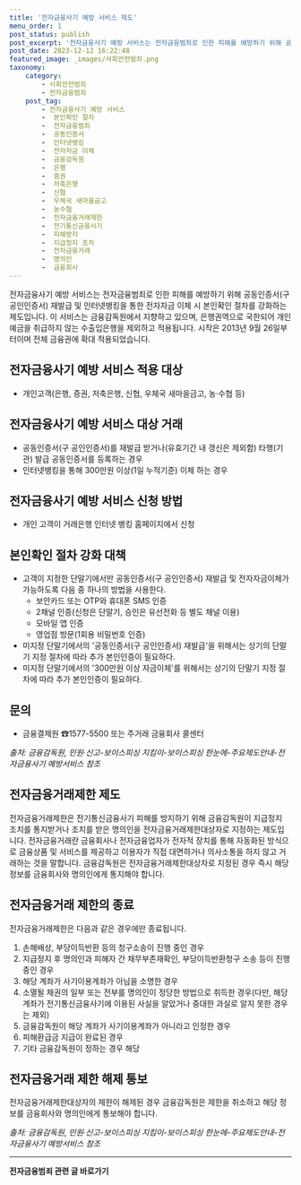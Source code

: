 ```yaml
---
title: '전자금융사기 예방 서비스 제도'
menu_order: 1
post_status: publish
post_excerpt: '전자금융사기 예방 서비스는 전자금융범죄로 인한 피해를 예방하기 위해 공동인증서 구 공인인증서  재발급 및 인터넷뱅킹을 통한 전자자금 이체 시 본인확인 절차를 강화하는 제도입니다. 이 서비스는 금융감독원에서 지향하고 있으며, 은행권역으로 국한되어 개인예금을 취급하지 않는 수출입은행을 제외하고 적용됩니다. 시작은 2013년 9월 26일부터이며 전체 금융권에 확대 적용되었습니다.'
post_date: 2023-12-12 16:22:48
featured_image: _images/사회안전범죄.png
taxonomy:
    category:
        - 사회안전범죄
        - 전자금융범죄
    post_tag:
        - 전자금융사기 예방 서비스
        -  본인확인 절차
        -  전자금융범죄
        -  공동인증서
        -  인터넷뱅킹
        -  전자자금 이체
        -  금융감독원
        -  은행
        -  증권
        -  저축은행
        -  신협
        -  우체국 새마을금고
        -  농수협
        -  전자금융거래제한
        -  전기통신금융사기
        -  피해방지
        -  지급정지 조치
        -  전자금융거래
        -  명의인
        -  금융회사
---
```



전자금융사기 예방 서비스는 전자금융범죄로 인한 피해를 예방하기 위해 공동인증서(구 공인인증서) 재발급 및 인터넷뱅킹을 통한 전자자금 이체 시 본인확인 절차를 강화하는 제도입니다. 이 서비스는 금융감독원에서 지향하고 있으며, 은행권역으로 국한되어 개인예금을 취급하지 않는 수출입은행을 제외하고 적용됩니다. 시작은 2013년 9월 26일부터이며 전체 금융권에 확대 적용되었습니다.

## 전자금융사기 예방 서비스 적용 대상

- 개인고객(은행, 증권, 저축은행, 신협, 우체국 새마을금고, 농·수협 등)

## 전자금융사기 예방 서비스 대상 거래

- 공동인증서(구 공인인증서)를 재발급 받거나(유효기간 내 갱신은 제외함) 타행(기관) 발급 공동인증서를 등록하는 경우
- 인터넷뱅킹을 통해 300만원 이상(1일 누적기준) 이체 하는 경우

## 전자금융사기 예방 서비스 신청 방법

- 개인 고객이 거래은행 인터넷 뱅킹 홈페이지에서 신청

## 본인확인 절차 강화 대책

- 고객이 지정한 단말기에서만 공동인증서(구 공인인증서) 재발급 및 전자자금이체가 가능하도록 다음 중 하나의 방법을 사용한다.
  - 보안카드 또는 OTP와 휴대폰 SMS 인증
  - 2채널 인증(신청은 단말기, 승인은 유선전화 등 별도 채널 이용)
  - 모바일 앱 인증
  - 영업점 방문(1회용 비밀번호 인증)
- 미지정 단말기에서의 '공동인증서(구 공인인증서) 재발급'을 위해서는 상기의 단말기 지정 절차에 따라 추가 본인인증이 필요하다.
- 미지정 단말기에서의 '300만원 이상 자금이체'를 위해서는 상기의 단말기 지정 절차에 따라 추가 본인인증이 필요하다.

## 문의

- 금융결제원 ☎1577-5500 또는 주거래 금융회사 콜센터

*출처: 금융감독원, 민원·신고-보이스피싱 지킴이-보이스피싱 한눈에-주요제도안내-전자금융사기 예방서비스 참조*

## 전자금융거래제한 제도

전자금융거래제한은 전기통신금융사기 피해를 방지하기 위해 금융감독원이 지급정지 조치를 통지받거나 조치를 받은 명의인을 전자금융거래제한대상자로 지정하는 제도입니다. 전자금융거래란 금융회사나 전자금융업자가 전자적 장치를 통해 자동화된 방식으로 금융상품 및 서비스를 제공하고 이용자가 직접 대면하거나 의사소통을 하지 않고 거래하는 것을 말합니다. 금융감독원은 전자금융거래제한대상자로 지정된 경우 즉시 해당 정보를 금융회사와 명의인에게 통지해야 합니다.

## 전자금융거래 제한의 종료

전자금융거래제한은 다음과 같은 경우에만 종료됩니다.

1. 손해배상, 부당이득반환 등의 청구소송이 진행 중인 경우
2. 지급정지 후 명의인과 피해자 간 채무부존재확인, 부당이득반환청구 소송 등이 진행 중인 경우
3. 해당 계좌가 사기이용계좌가 아님을 소명한 경우
4. 소멸될 채권의 일부 또는 전부를 명의인이 정당한 방법으로 취득한 경우(다만, 해당 계좌가 전기통신금융사기에 이용된 사실을 알았거나 중대한 과실로 알지 못한 경우는 제외)
5. 금융감독원이 해당 계좌가 사기이용계좌가 아니라고 인정한 경우
6. 피해환급금 지급이 완료된 경우
7. 기타 금융감독원이 정하는 경우 해당

## 전자금융거래 제한 해제 통보

전자금융거래제한대상자의 제한이 해제된 경우 금융감독원은 제한을 취소하고 해당 정보를 금융회사와 명의인에게 통보해야 합니다.



*출처: 금융감독원, 민원·신고-보이스피싱 지킴이-보이스피싱 한눈에-주요제도안내-전자금융사기 예방서비스 참조*
<!-- wp:separator -->
<hr class="wp-block-separator has-alpha-channel-opacity"/>
<!-- /wp:separator -->

<!-- wp:group {"backgroundColor":"base","layout":{"type":"constrained"}} -->
<div class="wp-block-group has-base-background-color has-background"><!-- wp:paragraph {"align":"center","fontSize":"medium"} -->
<p class="has-text-align-center has-large-font-size"><strong>전자금융범죄 관련 글 바로가기</strong></p>
<!-- /wp:paragraph -->


<!-- wp:latest-posts
{"categories":[{"id":30759,"count":19,"description":"","link":"https://uknowlaw.com/category/%ec%a0%84%ec%9e%90%ea%b8%88%ec%9c%b5%eb%b2%94%ec%a3%84/","name":"전자금융범죄","slug":"전자금융범죄","taxonomy":"category","parent":0,"meta":[],"_links":{"self":[{"href":"https://uknowlaw.com/wp-json/wp/v2/categories/30759"}],"collection":[{"href":"https://uknowlaw.com/wp-json/wp/v2/categories"}],"about":[{"href":"https://uknowlaw.com/wp-json/wp/v2/taxonomies/category"}],"wp:post_type":[{"href":"https://uknowlaw.com/wp-json/wp/v2/posts?categories=30759"}],"curies":[{"name":"wp","href":"https://api.w.org/{rel}","templated":true}]}}],"postsToShow":100,"excerptLength":28,"postLayout":"grid","columns":2,"featuredImageAlign":"left","featuredImageSizeSlug":"large","fontSize":"small"} /--></div>
<!-- /wp:group -->